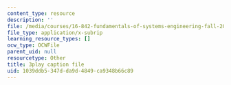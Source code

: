 ```yaml
---
content_type: resource
description: ''
file: /media/courses/16-842-fundamentals-of-systems-engineering-fall-2015/1039ddb5347dda9d4849ca9348b66c89_Gv3fPjWiQhs.srt
file_type: application/x-subrip
learning_resource_types: []
ocw_type: OCWFile
parent_uid: null
resourcetype: Other
title: 3play caption file
uid: 1039ddb5-347d-da9d-4849-ca9348b66c89
---
```


